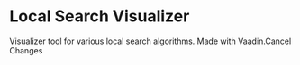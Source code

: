 # Local Search Visualizer
Visualizer tool for various local search algorithms.
Made with Vaadin.Cancel Changes
